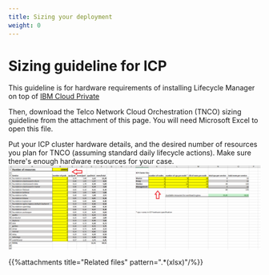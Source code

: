 ```yaml
---
title: Sizing your deployment
weight: 0
---
```


# Sizing guideline for ICP

This guideline is for hardware requirements of installing Lifecycle Manager on top of [IBM Cloud Private](https://www.ibm.com/support/knowledgecenter/en/SSBS6K_3.1.0/getting_started/introduction.html)

Then, download the Telco Network Cloud Orchestration (TNCO) sizing guideline from the attachment of this page. You will need Microsoft Excel to open this file.

Put your ICP cluster hardware details, and the desired number of resources you plan for TNCO (assuming standard daily lifecycle actions). Make sure there's enough hardware resources for your case.
![Instructions for guideline file](/images/reference/sizing-guidelines/guideline-instructions.png "Guideline Instructions")


{{%attachments title="Related files" pattern=".*(xlsx)"/%}}